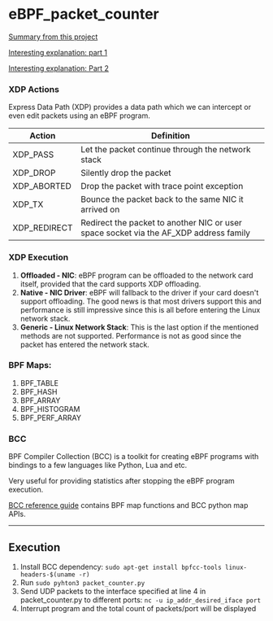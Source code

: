# eBPF_packet_counter #

[Summary from this project](https://gist.github.com/satrobit/17eb0ddd4e122425d96f60f45def9627)

[Interesting explanation: part 1](https://www.ferrisellis.com/content/ebpf_past_present_future/)

[Interesting explanation: Part 2](https://www.ferrisellis.com/content/ebpf_syscall_and_maps/)

### XDP Actions ###

Express Data Path (XDP) provides a data path which we can intercept or even edit packets using an eBPF program. 


Action  | Definition
-------------  | -------------
XDP_PASS       | Let the packet continue through the network stack
XDP_DROP       | Silently drop the packet
XDP_ABORTED    | Drop the packet with trace point exception
XDP_TX         | Bounce the packet back to the same NIC it arrived on
XDP_REDIRECT   | Redirect the packet to another NIC or user space socket via the AF_XDP address family


### XDP Execution ###

1. __Offloaded - NIC__: eBPF program can be offloaded to the network card itself, provided that the card supports XDP offloading.
2. __Native - NIC Driver__: eBPF will fallback to the driver if your card doesn't support offloading. The good news is that most drivers support this and performance is still impressive since this is all before entering the Linux network stack.
3. __Generic - Linux Network Stack__: This is the last option if the mentioned methods are not supported. Performance is not as good since the packet has entered the network stack.

### BPF Maps: ###

1. BPF_TABLE
2. BPF_HASH
3. BPF_ARRAY
4. BPF_HISTOGRAM
5. BPF_PERF_ARRAY

### BCC ###

BPF Compiler Collection (BCC) is a toolkit for creating eBPF programs with bindings to a few languages like Python, Lua and etc. 

Very useful for providing statistics after stopping the eBPF program execution.

[BCC reference guide](https://github.com/iovisor/bcc/blob/master/docs/reference_guide.md#map-apis) contains BPF map functions and BCC python map APIs.

----

## Execution ##

1. Install BCC dependency: `sudo apt-get install bpfcc-tools linux-headers-$(uname -r)`
2. Run `sudo pyhton3 packet_counter.py`
3. Send UDP packets to the interface specified at line 4 in packet_counter.py to different ports: `nc -u ip_addr_desired_iface port`
4. Interrupt program and the total count of packets/port will be displayed


